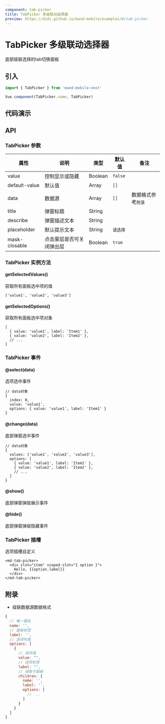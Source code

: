 ```yaml
---
component: tab-picker
title: TabPicker 多级联动选择器
preview: https://didi.github.io/mand-mobile/examples/#/tab-picker
---
```


# TabPicker 多级联动选择器

底部级联选择的tab切换面板

## 引入

```javascript
import { TabPicker } from 'mand-mobile-next'

Vue.component(TabPicker.name, TabPicker)
```

## 代码演示

<demo-wrapper
  src="src/packages/tab-picker/demo"
  :demos="demos"
/>

<script setup>
const demos = import.meta.globEager('../../../src/packages/tab-picker/demo/demo*.vue')
</script>

## API

### TabPicker 参数
|属性 | 说明 | 类型 | 默认值 | 备注|
|----|-----|------|------|------|
|value|控制显示或隐藏|Boolean|`false`| |
|default-value|默认值|Array|`[]`| |
|data|数据源|Array|`[]`|数据格式参考`附录`|
|title|弹窗标题|String| | |
|describe|弹窗描述文本|String| | |
|placeholder|默认提示文本|String|`请选择`| |
|mask-closable|点击蒙层是否可关闭弹出层|Boolean|`true`| |


### TabPicker 实例方法

#### getSelectedValues()
获取所有面板选中项的值

```
['value1', 'value2', 'value3']
```

#### getSelectedOptions()
获取所有面板选中项对象

```
[
  { value: 'value1', label: 'Item1' },
  { value: 'value2', label: 'Item2' },
  // ...
]
```

### TabPicker 事件

#### @select(data)
选项选中事件

```
// data对象
{
  index: 0,
  value: 'value1',
  options: { value: 'value1', label: 'Item1' }
}
```

#### @change(data)
底部弹窗选中事件

```
// data对象
{
  values: ['value1', 'value2', 'value3'],
  options: [
    { value: 'value1', label: 'Item1' },
    { value: 'value2', label: 'Item2' },
    // ...
  ]
}
```

#### @show()
底部弹窗弹层展示事件

#### @hide()
底部弹窗弹层隐藏事件

### TabPicker 插槽
选项插槽自定义

```
<md-tab-picker>
  <div slot="item" scoped-slot="{ option }">
    Hello, {{option.label}}
  </div>
</md-tab-picker>
```

## 附录

* 级联数据源数据格式

```javascript
{
  // 唯一键名
  name: '',
  // 面板标签
  label: '',
  // 选项列表
  options: [
    {
      // 选项值
      value: "",
      // 选项标签
      label: "",
      // 级联子面板
      children: {
        name: '',
        label: '',
        options: [
          // ...
        ]
      }
    }
  ]
}
```
